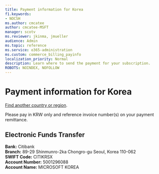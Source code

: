```yaml
---
title: Payment information for Korea
f1.keywords:
- NOCSH
ms.author: cmcatee
author: cmcatee-MSFT
manager: scotv
ms.reviewer: jkinma, jmueller
audience: Admin
ms.topic: reference
ms.service: o365-administration
ms.custom: commerce_billing_payinfo
localization_priority: Normal
description: Learn where to send the payment for your subscription.
ROBOTS: NOINDEX, NOFOLLOW
---                                
```


# Payment information for Korea

[Find another country or region](../billing-and-payments/pay-for-your-subscription.md).

Please pay in KRW only and reference invoice number(s) on your payment remittance.

## Electronic Funds Transfer

**Bank:** Citibank  
**Branch:** 89-29 Shinmunro-2ka Chongro-gu Seoul, Korea 110-062  
**SWIFT Code:** CITIKRSX  
**Account Number:** 5001296088  
**Account Name:** MICROSOFT KOREA
